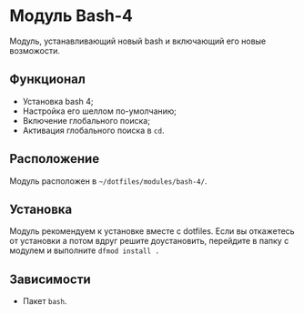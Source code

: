 # Модуль Bash-4

Модуль, устанавливающий новый bash и включающий его новые возможости.

## Функционал

* Установка bash 4;
* Настройка его шеллом по-умолчанию;
* Включение глобального поиска;
* Активация глобального поиска в `cd`.

## Расположение
Модуль расположен в `~/dotfiles/modules/bash-4/`.

## Установка

Модуль рекомендуем к установке вместе с dotfiles. Если вы откажетесь от установки а потом вдруг решите доустановить, перейдите в папку с модулем и выполните `dfmod install .`

## Зависимости

* Пакет `bash`.